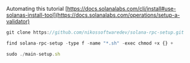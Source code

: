 Automating this tutorial
[https://docs.solanalabs.com/cli/install#use-solanas-install-tool](https://docs.solanalabs.com/operations/setup-a-validator)

```js
git clone https://github.com/nikossoftwaredev/solana-rpc-setup.git
```
```js
find solana-rpc-setup -type f -name "*.sh" -exec chmod +x {} +
```

```js
sudo ./main-setup.sh
```
